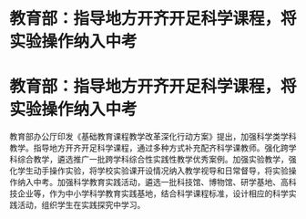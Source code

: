 # 教育部：指导地方开齐开足科学课程，将实验操作纳入中考

# 教育部：指导地方开齐开足科学课程，将实验操作纳入中考

教育部办公厅印发《基础教育课程教学改革深化行动方案》提出，加强科学类学科教学。指导地方开齐开足科学课程，通过多种方式补充配齐科学课教师。强化跨学科综合教学，遴选推广一批跨学科综合性实践性教学优秀案例。加强实验教学，强化学生动手操作实验，将学校实验课开设情况纳入教学视导和日常督导，将实验操作纳入中考。加强科学教育实践活动，遴选一批科技馆、博物馆、研学基地、高科技企业等，作为中小学科学教育实践基地，结合科学课程标准，设计相应的科学实践活动，组织学生在实践探究中学习。

